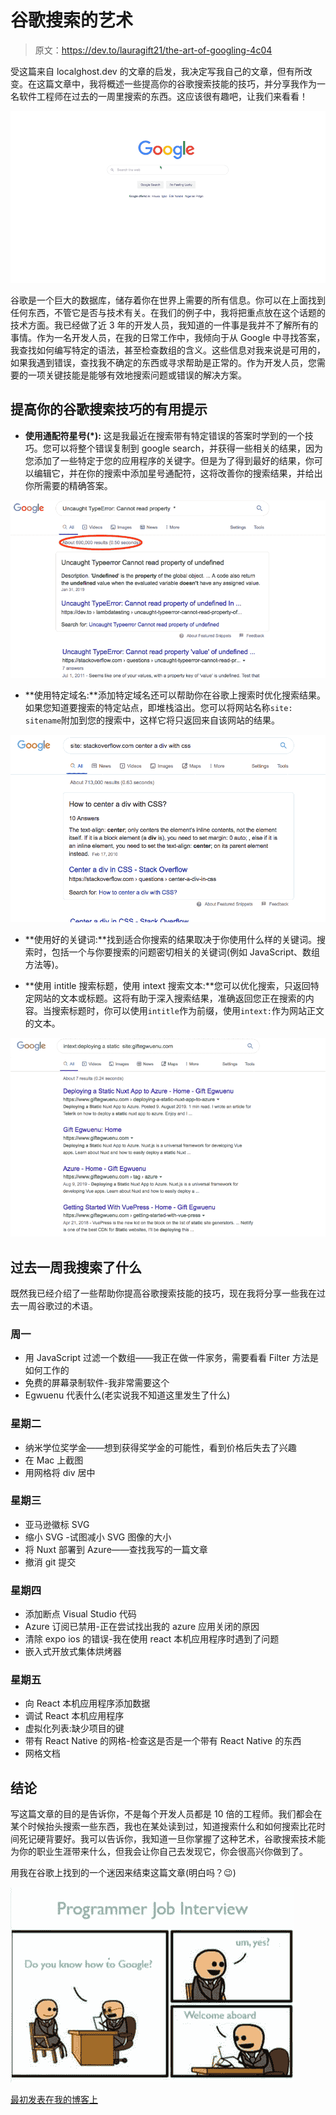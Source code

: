 # 谷歌搜索的艺术

> 原文：<https://dev.to/lauragift21/the-art-of-googling-4c04>

受这篇来自 localghost.dev 的文章的启发，我决定写我自己的文章，但有所改变。在这篇文章中，我将概述一些提高你的谷歌搜索技能的技巧，并分享我作为一名软件工程师在过去的一周里搜索的东西。这应该很有趣吧，让我们来看看！

[![QoPHzAqpt5](img/94b86220102327a22084e3ba938d6764.png)](https://res.cloudinary.com/practicaldev/image/fetch/s--lqNGqPer--/c_limit%2Cf_auto%2Cfl_progressive%2Cq_66%2Cw_880/https://user-images.githubusercontent.com/17781315/64488351-d7182580-d23e-11e9-92b8-20ebeba95cfd.gif)

谷歌是一个巨大的数据库，储存着你在世界上需要的所有信息。你可以在上面找到任何东西，不管它是否与技术有关。在我们的例子中，我将把重点放在这个话题的技术方面。我已经做了近 3 年的开发人员，我知道的一件事是我并不了解所有的事情。作为一名开发人员，在我的日常工作中，我倾向于从 Google 中寻找答案，我查找如何编写特定的语法，甚至检查数组的含义。这些信息对我来说是可用的，如果我遇到错误，查找我不确定的东西或寻求帮助是正常的。作为开发人员，您需要的一项关键技能是能够有效地搜索问题或错误的解决方案。

## 提高你的谷歌搜索技巧的有用提示

*   **使用通配符星号(*):** 这是我最近在搜索带有特定错误的答案时学到的一个技巧。您可以将整个错误复制到 google search，并获得一些相关的结果，因为您添加了一些特定于您的应用程序的关键字。但是为了得到最好的结果，你可以编辑它，并在你的搜索中添加星号通配符，这将改善你的搜索结果，并给出你所需要的精确答案。

[![Shot](img/91c8df6ecd6c658b2cf0addf72e28a22.png)](https://res.cloudinary.com/practicaldev/image/fetch/s--LpO6gkB1--/c_limit%2Cf_auto%2Cfl_progressive%2Cq_auto%2Cw_880/https://user-images.githubusercontent.com/17781315/64489479-95da4280-d24b-11e9-9af7-0e82eb71ea8d.png)

*   **使用特定域名:**添加特定域名还可以帮助你在谷歌上搜索时优化搜索结果。如果您知道要搜索的特定站点，即堆栈溢出。您可以将网站名称`site: sitename`附加到您的搜索中，这样它将只返回来自该网站的结果。

[![Screen Shot 2019-09-08 at 3 20 05 PM](img/e6eec2571d0c713e5c8093bf5184471e.png)](https://res.cloudinary.com/practicaldev/image/fetch/s--d8KqzemG--/c_limit%2Cf_auto%2Cfl_progressive%2Cq_auto%2Cw_880/https://user-images.githubusercontent.com/17781315/64489528-2add3b80-d24c-11e9-8630-e1fcc30ec7a2.png)

*   **使用好的关键词:**找到适合你搜索的结果取决于你使用什么样的关键词。搜索时，包括一个与你要搜索的问题密切相关的关键词(例如 JavaScript、数组方法等)。

*   **使用 intitle 搜索标题，使用 intext 搜索文本:**您可以优化搜索，只返回特定网站的文本或标题。这将有助于深入搜索结果，准确返回您正在搜索的内容。当搜索标题时，你可以使用`intitle`作为前缀，使用`intext:`作为网站正文的文本。

[![Screen Shot 2019-09-08 at 3 37 16 PM](img/238d54892b8a59d8fcfe8e3283db577c.png)](https://res.cloudinary.com/practicaldev/image/fetch/s--SaUM-Yfh--/c_limit%2Cf_auto%2Cfl_progressive%2Cq_auto%2Cw_880/https://user-images.githubusercontent.com/17781315/64489754-9e804800-d24e-11e9-9aed-06291295dd46.png)

## 过去一周我搜索了什么

既然我已经介绍了一些帮助你提高谷歌搜索技能的技巧，现在我将分享一些我在过去一周谷歌过的术语。

### 周一

*   用 JavaScript 过滤一个数组——我正在做一件家务，需要看看 Filter 方法是如何工作的
*   免费的屏幕录制软件-我非常需要这个
*   Egwuenu 代表什么(老实说我不知道这里发生了什么)

### 星期二

*   纳米学位奖学金——想到获得奖学金的可能性，看到价格后失去了兴趣
*   在 Mac 上截图
*   用网格将 div 居中

### 星期三

*   亚马逊徽标 SVG
*   缩小 SVG -试图减小 SVG 图像的大小
*   将 Nuxt 部署到 Azure——查找我写的一篇文章
*   撤消 git 提交

### 星期四

*   添加断点 Visual Studio 代码
*   Azure 订阅已禁用-正在尝试找出我的 azure 应用关闭的原因
*   清除 expo ios 的错误-我在使用 react 本机应用程序时遇到了问题
*   嵌入式开放式集体烘烤器

### 星期五

*   向 React 本机应用程序添加数据
*   调试 React 本机应用程序
*   虚拟化列表:缺少项目的键
*   带有 React Native 的网格-检查这是否是一个带有 React Native 的东西
*   网格文档

## 结论

写这篇文章的目的是告诉你，不是每个开发人员都是 10 倍的工程师。我们都会在某个时候抬头搜索一些东西，我也在某处读到过，知道搜索什么和如何搜索比花时间死记硬背要好。我可以告诉你，我知道一旦你掌握了这种艺术，谷歌搜索技术能为你的职业生涯带来什么，但我会让你自己去发现它，你会很高兴你做到了。

用我在谷歌上找到的一个迷因来结束这篇文章(明白吗？😉)

[![Screenshot_18](img/14352e1a68dd9d79cb4d4635beaf1aec.png)](https://res.cloudinary.com/practicaldev/image/fetch/s--gsPFfoZe--/c_limit%2Cf_auto%2Cfl_progressive%2Cq_auto%2Cw_880/https://user-images.githubusercontent.com/17781315/64488909-43962300-d245-11e9-913c-42b58c199ebb.jpg)

[最初发表在我的博客上](https://www.giftegwuenu.com/the-art-of-googling)